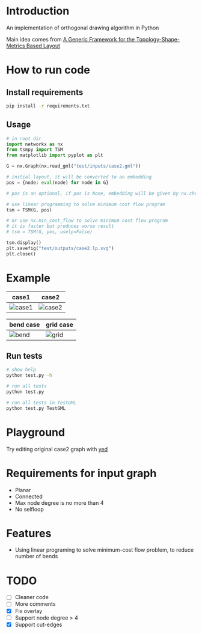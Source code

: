 # Introduction

An implementation of orthogonal drawing algorithm in Python

Main idea comes from [A Generic Framework for the Topology-Shape-Metrics Based Layout](https://rtsys.informatik.uni-kiel.de/~biblio/downloads/theses/pkl-mt.pdf)

# How to run code
## Install requirements
```bash
pip install -r requirements.txt
```
## Usage
```Python
# in root dir
import networkx as nx
from tsmpy import TSM
from matplotlib import pyplot as plt

G = nx.Graph(nx.read_gml("test/inputs/case2.gml"))

# initial layout, it will be converted to an embedding
pos = {node: eval(node) for node in G}

# pos is an optional, if pos is None, embedding will be given by nx.check_planarity

# use linear programming to solve minimum cost flow program
tsm = TSM(G, pos)

# or use nx.min_cost_flow to solve minimum cost flow program
# it is faster but produces worse result
# tsm = TSM(G, pos, uselp=False)

tsm.display()
plt.savefig("test/outputs/case2.lp.svg")
plt.close()
```



# Example
|case1|case2|
|---|---|
|![case1](https://raw.githubusercontent.com/uknfire/tsmpy/master/test/outputs/case1.lp.svg)|![case2](https://raw.githubusercontent.com/uknfire/tsmpy/master/test/outputs/case2.lp.svg)|

|bend case|grid case|
|---|---|
|![bend](https://raw.githubusercontent.com/uknfire/tsmpy/master/test/outputs/bend.svg)|![grid](https://raw.githubusercontent.com/uknfire/tsmpy/master/test/outputs/grid_5x5.svg)|

## Run tests
```bash
# show help
python test.py -h

# run all tests
python test.py

# run all tests in TestGML
python test.py TestGML
```

# Playground
Try editing original case2 graph with [yed](https://www.yworks.com/yed-live/?file=https://gist.githubusercontent.com/uknfire/1a6782b35d066d6e59e00ed8dc0bb795/raw/eaee6eee89c48efa1c234f31fd8f9c32d237ce1e/case2)
# Requirements for input graph
* Planar
* Connected
* Max node degree is no more than 4
* No selfloop

# Features
* Using linear programing to solve minimum-cost flow problem, to reduce number of bends


# TODO
- [ ] Cleaner code
- [ ] More comments
- [x] Fix overlay
- [ ] Support node degree > 4
- [x] Support cut-edges